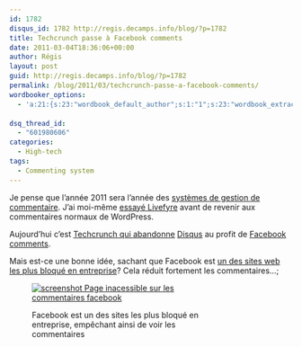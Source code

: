 ```yaml
---
id: 1782
disqus_id: 1782 http://regis.decamps.info/blog/?p=1782
title: Techcrunch passe à Facebook comments
date: 2011-03-04T18:36:06+00:00
author: Régis
layout: post
guid: http://regis.decamps.info/blog/?p=1782
permalink: /blog/2011/03/techcrunch-passe-a-facebook-comments/
wordbooker_options:
  - 'a:21:{s:23:"wordbook_default_author";s:1:"1";s:23:"wordbook_extract_length";s:3:"256";s:25:"wordbooker_like_share_too";s:2:"on";s:21:"wordbooker_like_width";s:3:"250";s:27:"wordbooker_like_button_page";s:2:"on";s:25:"wordbook_fbshare_location";s:3:"top";s:24:"wordbook_fblike_location";s:3:"top";s:22:"wordbook_fblike_action";s:9:"recommend";s:27:"wordbook_fblike_colorscheme";s:4:"dark";s:20:"wordbook_fblike_font";s:5:"arial";s:22:"wordbook_fblike_button";s:12:"button_count";s:21:"wordbook_fblike_faces";s:5:"false";s:18:"wordbook_attribute";s:0:"";s:29:"wordbook_republish_time_frame";s:2:"10";s:29:"wordbooker_status_update_text";s:33:"New blog post :  %title% - %link%";s:19:"wordbook_actionlink";s:3:"300";s:32:"wordbook_description_meta_length";s:3:"350";s:18:"wordbook_page_post";s:4:"-100";s:18:"wordbook_orandpage";s:1:"2";s:24:"wordbooker_comment_email";s:23:"regis.decamps@gmail.com";s:18:"wordbook_noncename";s:10:"bf6b8bd70c";}'

dsq_thread_id:
  - "601980606"
categories:
  - High-tech
tags:
  - Commenting system
---
```

Je pense que l’année 2011 sera l’année des [systèmes de gestion de commentaire](http://blogmarks.net/my/marks/tag/Commenting). J’ai moi-même [essayé Livefyre](http://) avant de revenir aux commentaires normaux de WordPress.

Aujourd’hui c’est [Techcrunch qui abandonne](http://techcrunch.com/2011/03/01/pros-cons-facebook-comments/) [Disqus](http://disqus.com/) au profit de [Facebook comments](http://developers.facebook.com/docs/reference/plugins/comments/).

Mais est-ce une bonne idée, sachant que Facebook est [un des sites web les plus bloqué en entreprise](http://technology-corner.com/facebook-and-myspace-the-most-blocked-by-companies-in-the-world.html)? Cela réduit fortement les commentaires…;<figure id="attachment_1783" style="width: 350px" class="wp-caption alignnone">

[<img src="/blog/wp-content/uploads/2011/03/greenshot_2011-03-04_16-35-27-350x146.png" alt="screenshot Page inacessible sur les commentaires facebook" title="Les commentaires réduits en entreprise" width="350" height="146" class="size-medium wp-image-1783" srcset="/blog/wp-content/uploads/2011/03/greenshot_2011-03-04_16-35-27-350x146.png 350w, /blog/wp-content/uploads/2011/03/greenshot_2011-03-04_16-35-27.png 662w" sizes="(max-width: 350px) 100vw, 350px" />](/blog/wp-content/uploads/2011/03/greenshot_2011-03-04_16-35-27.png)<figcaption class="wp-caption-text">Facebook est un des sites les plus bloqué en entreprise, empêchant ainsi de voir les commentaires</figcaption></figure>

